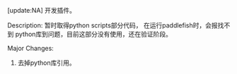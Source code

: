 [update:NA] 开发插件。

Description:
暂时取得python scripts部分代码， 在运行paddlefish时，会报找不到
python库到问题，目前这部分没有使用，还在验证阶段。

Major Changes:
1. 去掉python库引用。